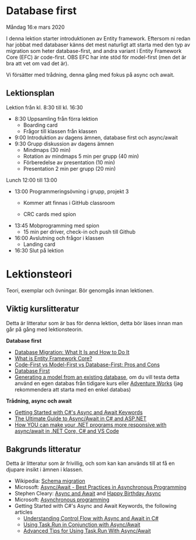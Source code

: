 # Database first

Måndag 16:e mars 2020

I denna lektion starter introduktionen av Entity framework. Eftersom ni redan har jobbat med databaser känns det mest naturligt att starta med den typ av migration som heter database-first, and andra variant i Entity Framework Core (EFC) är code-first. OBS EFC har inte stöd för model-first (men det är bra att vet om vad det är).

Vi försätter med trådning, denna gång med fokus på async och await.

## Lektionsplan
Lektion från kl. 8:30 till kl. 16:30

* 8:30 Uppsamling från förra lektion
  * Boarding card
  * Frågor till klassen från klassen
* 9:00 Introduktion av dagens ämnen, database first och async/await
* 9:30 Grupp diskussion av dagens ämnen
  - Mindmaps (30 min)
  - Rotation av mindmaps 5 min per grupp (40 min)
  - Förberedelse av presentation (10 min)
  - Presentation 2 min per grupp (20 min)

Lunch 12:00 till 13:00

* 13:00 Programmeringsövning i grupp, projekt 3
  * Kommer att finnas i GitHub classroom

  * CRC cards med spion

- 13:45 Mobprogramming med spion
  - 15 min per driver, check-in och push till Github
- 16:00 Avslutning och frågor i klassen
  - Landing card
- 16:30 Slut på lektion

# Lektionsteori

Teori, exemplar och övningar. Bör genomgås innan lektionen.

## Viktig kurslitteratur
Detta är litteratur som är bas för denna lektion, detta bör läses innan man går på gång med lektionsteorin.

**Database first**

* [Database Migration: What It Is and How to Do It](https://rollout.io/blog/database-migration/)
* [What is Entity Framework Core?](https://www.learnentityframeworkcore.com/#what-is-entity-framework-core)
* [Code-First vs Model-First vs Database-First: Pros and Cons](https://www.ryadel.com/en/code-first-model-first-database-first-vs-comparison-orm-asp-net-core-entity-framework-ef-data/)
* [Database First](https://entityframeworkcore.com/approach-database-first)
* [Generating a model from an existing database](https://www.learnentityframeworkcore.com/walkthroughs/existing-database), om du vill testa detta använd en egen databas från tidigare kurs eller [Adventure Works](https://github.com/microsoft/sql-server-samples/tree/master/samples/databases/adventure-works) (jag rekommendera att starta med en enkel databas)

**Trådning, async och await**

* [Getting Started with C#'s Async and Await Keywords](https://www.pluralsight.com/guides/csharp-async-await-keywords-getting-started)
* [The Ultimate Guide to Async/Await in C# and ASP.NET](https://exceptionnotfound.net/async-await-in-asp-net-csharp-ultimate-guide/)
* [How YOU can make your .NET programs more responsive with async/await in .NET Core, C# and VS Code](https://dev.to/dotnet/how-you-can-make-your-net-programs-faster-with-asynchronous-code-in-net-core-c-and-vs-code-471c)
  

## Bakgrunds litteratur
Detta är litteratur som är frivillig, och som kan kan används till at få en djupare insikt i ämnen i klassen.

* Wikipedia: [Schema migration](https://en.wikipedia.org/wiki/Schema_migration)
* Microsoft: [Async/Await - Best Practices in Asynchronous Programming](https://docs.microsoft.com/en-us/archive/msdn-magazine/2013/march/async-await-best-practices-in-asynchronous-programming)
* Stephen Cleary: [Async and Await](https://blog.stephencleary.com/2012/02/async-and-await.html) and [Happy Birthday Async](https://blog.stephencleary.com/2017/09/happy-birthday-async.html)
* Microsoft: [Asynchronous programming](https://docs.microsoft.com/en-us/dotnet/csharp/async)
* Getting Started with C#'s Async and Await Keywords, the following articles
  * [Understanding Control Flow with Async and Await in C#](https://www.pluralsight.com/guides/understand-control-flow-async-await/)
  * [Using Task.Run in Conjunction with Async/Await](https://www.pluralsight.com/guides/using-task-run-async-await)
  * [Advanced Tips for Using Task.Run With Async/Await](https://www.pluralsight.com/guides/advanced-tips-using-task-run-async-wait)
